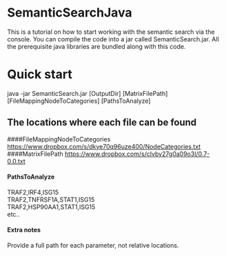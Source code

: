 SemanticSearchJava
==================

This is a tutorial on how to start working with the semantic search via the console. 
You can compile the code into a jar called SemanticSearch.jar. 
All the prerequisite java libraries are bundled along with this code.

# Quick start
java -jar SemanticSearch.jar [OutputDir] [MatrixFilePath] [FileMappingNodeToCategories] [PathsToAnalyze]

## The locations where each file can be found
####FileMappingNodeToCategories 
https://www.dropbox.com/s/dkye70q96uze400/NodeCategories.txt
####MatrixFilePath 
https://www.dropbox.com/s/clvbv27g0a09o3l/0.7-0.0.txt
#### PathsToAnalyze
TRAF2,IRF4,ISG15 <br>
TRAF2,TNFRSF1A,STAT1,ISG15 <br>
TRAF2,HSP90AA1,STAT1,ISG15 <br>
etc..<br>

#### Extra notes
Provide a full path for each parameter, not relative locations.







